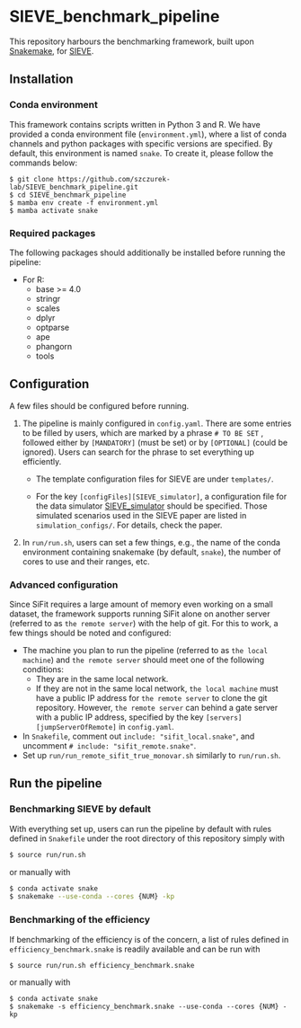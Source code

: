 # SIEVE_benchmark_pipeline

This repository harbours the benchmarking framework, built upon [Snakemake](https://snakemake.readthedocs.io/en/stable/), for [SIEVE](https://github.com/szczurek-lab/SIEVE). 

## Installation

### Conda environment

This framework contains scripts written in Python 3 and R. We have provided a conda environment file (`environment.yml`), where a list of conda channels and python packages with specific versions are specified. By default, this environment is named `snake`. To create it, please follow the commands below:

```shell
$ git clone https://github.com/szczurek-lab/SIEVE_benchmark_pipeline.git
$ cd SIEVE_benchmark_pipeline
$ mamba env create -f environment.yml
$ mamba activate snake
```

### Required packages

The following packages should additionally be installed before running the pipeline:

- For R:
  - base >= 4.0
  - stringr
  - scales
  - dplyr
  - optparse
  - ape
  - phangorn
  - tools

## Configuration

A few files should be configured before running.

1. The pipeline is mainly configured in `config.yaml`. There are some entries to be filled by users, which are marked by a phrase `# TO BE SET` , followed either by `[MANDATORY]` (must be set) or by `[OPTIONAL]` (could be ignored). Users can search for the phrase to set everything up efficiently.

   - The template configuration files for SIEVE are under `templates/`.

   - For the key `[configFiles][SIEVE_simulator]`, a configuration file for the data simulator [SIEVE_simulator](https://github.com/szczurek-lab/SIEVE_simulator) should be specified. Those simulated scenarios used in the SIEVE paper are listed in `simulation_configs/`. For details, check the paper.

2. In `run/run.sh`, users can set a few things, e.g., the name of the conda environment containing snakemake (by default, `snake`), the number of cores to use and their ranges, etc.

### Advanced configuration

Since SiFit requires a large amount of memory even working on a small dataset, the framework supports running SiFit alone on another server (referred to as `the remote server`) with the help of git. For this to work, a few things should be noted and configured:

- The machine you plan to run the pipeline (referred to as `the local machine`) and `the remote server` should meet one of the following conditions:
  - They are in the same local network. 
  - If they are not in the same local network, `the local machine` must have a public IP address for `the remote server` to clone the git repository. However, `the remote server` can behind a gate server with a public IP address, specified by the key `[servers][jumpServerOfRemote]` in `config.yaml`.
- In `Snakefile`, comment out `include: "sifit_local.snake"`, and uncomment `# include: "sifit_remote.snake"`. 
- Set up `run/run_remote_sifit_true_monovar.sh` similarly to `run/run.sh`.

## Run the pipeline

### Benchmarking SIEVE by default

With everything set up, users can run the pipeline by default with rules defined in `Snakefile` under the root directory of this repository simply with

```bash
$ source run/run.sh
```

or manually with

```bash
$ conda activate snake
$ snakemake --use-conda --cores {NUM} -kp
```

### Benchmarking of the efficiency

If benchmarking of the efficiency is of the concern, a list of rules defined in `efficiency_benchmark.snake` is readily available and can be run with

```shell
$ source run/run.sh efficiency_benchmark.snake
```

or manually with

```shell
$ conda activate snake
$ snakemake -s efficiency_benchmark.snake --use-conda --cores {NUM} -kp
```

